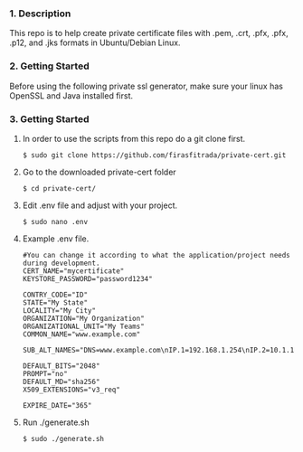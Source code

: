 ### 1. Description
This repo is to help create private certificate files with .pem, .crt, .pfx, .pfx, .p12, and .jks formats in Ubuntu/Debian Linux.

### 2. Getting Started
Before using the following private ssl generator, make sure your linux has OpenSSL and Java installed first.

### 3. Getting Started
1. In order to use the scripts from this repo do a git clone first.
    ```
    $ sudo git clone https://github.com/firasfitrada/private-cert.git
    ```
2. Go to the downloaded private-cert folder
    ```
    $ cd private-cert/
    ```
3. Edit .env file and adjust with your project.
    ```
    $ sudo nano .env
    ```
4. Example .env file.
    ```
    #You can change it according to what the application/project needs during development.
    CERT_NAME="mycertificate"
    KEYSTORE_PASSWORD="password1234"

    CONTRY_CODE="ID"
    STATE="My State"
    LOCALITY="My City"
    ORGANIZATION="My Organization"
    ORGANIZATIONAL_UNIT="My Teams"
    COMMON_NAME="www.example.com"

    SUB_ALT_NAMES="DNS=www.example.com\nIP.1=192.168.1.254\nIP.2=10.1.1.254"

    DEFAULT_BITS="2048"
    PROMPT="no"
    DEFAULT_MD="sha256"
    X509_EXTENSIONS="v3_req"

    EXPIRE_DATE="365"

    ```
5. Run ./generate.sh
    ```
    $ sudo ./generate.sh
    ```

